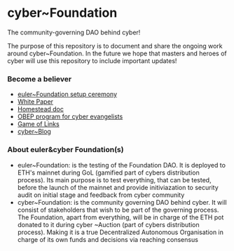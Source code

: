 # cyber~Foundation
The community-governing DAO behind cyber!

The purpose of this repository is to document and share the ongoing work around cyber~Foundation. In the future we hope that masters and heroes of cyber will use this repository to include important updates!

### Become a believer
- [euler~Foundation setup ceremony](https://github.com/cybercongress/cyber-foundation/blob/master/euler-foundation/foundation.md)
- [White Paper](https://ipfs.io/ipfs/QmceNpj6HfS81PcCaQXrFMQf7LR5FTLkdG9sbSRNy3UXoZ)
- [Homestead doc](https://github.com/cybercongress/congress/blob/master/ecosystem/Cyber%20Homestead%20doc.md)
- [OBEP program for cyber evangelists](https://github.com/cybercongress/congress/blob/master/ecosystem/donations/obep.md)
- [Game of Links](https://cybercongress.ai/game-of-links/)
- [cyber~Blog](https://cybercongress.ai/post)

### About euler&cyber Foundation(s) 
- euler~Foundation: is the testing of the Foundation DAO. It is deployed to ETH's mainnet during GoL (gamified part of cybers distribution process). Its main purpose is to test everything, that can be tested, before the launch of the mainnet and provide initiviazation to security audit on initial stage and feedback from cyber community
- cyber~Foundation: is the community governing DAO behind cyber. It will consist of stakeholders that wish to be part of the governing process. The Foundation, apart from everything, will be in charge of the ETH pot donated to it during cyber ~Auction (part of cybers distribution process). Making it is a true Decentralized Autonomous Organisation in charge of its own funds and decisions via reaching consensus


